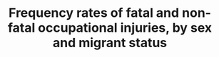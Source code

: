 ---
actual_indicator_available: Incidence rate of nonfatal cases of injuries and illnesses
  involving days away from work by sex, Incidence rate of fatal occupational injuries
  by sex
actual_indicator_available_description: 'nonfatal: Cases in private industry, state,
  and local government fatal: Cases in private industry and federal, state, and local
  government'
comments_and_limitations: 'fatal: Hours-based fatal injury rates from CFOI are available
  from 2006 to 2016. Earlier fatal injury rates were employment-based and are not
  directly comparable to the hours-based rates. More information on the differences
  between hours-based and employment-based fatal injury rates can be found here: https://www.bls.gov/iif/oshnotice10.htm

  non-fatal: non-fatal rate data are not available prior to 2009'
data_non_statistical: false
date_metadata_updated: December 2017
date_of_national_source_publication: 'nonfatal: November 2017, fatal: December 2017'
goal_meta_link: http://unstats.un.org/sdgs/files/metadata-compilation/Metadata-Goal-8.pdf
goal_meta_link_page: 15
graph: longitudinal
graph_status_notes: Graphed
graph_title: US Incidence of fatal occupational injuries per 100,000 male fulltime
  workers
graph_type: line
graph_type_description: Line graph
has_metadata: true
indicator: 8.8.1
indicator_definition: An occupational injury refers to any personal injury, disease
  or death resulting from an occupational accident, which is an unexpected and unplanned
  occurrence, including acts of violence, arising out of or in connection with work
  which results in one or more workers incurring a personal injury, disease or death.
  A fatal occupational injury is the result of an occupational accident where death
  occurred within one year from the day of the accident, whereas non-fatal occupational
  injuries entail a loss of working time. The frequency rates of fatal and non-fatal
  occupational injury are calculated as the number of new cases of fatal and non-fatal
  occupational injury during the reference year respectively, divided by the total
  number of hours worked by the workers in the reference group during the reference
  year, multiplied by 1,000,000. The time lost due to occupational injuries refers
  to the total number of calendar days during which those persons temporarily incapacitated
  due to occupational injuries were unable to work, excluding the day of the accident,
  up to a maximum of one year.
indicator_name: Frequency rates of fatal and non-fatal occupational injuries, by sex
  and migrant status
indicator_variable: freq_rt_fatal_occup_inj_male
layout: indicator
periodicity: Annual
permalink: /8-8-1/
published: true
rationale_interpretation: Occupational safety and health at work are vital components
  of decent work. The frequency rates of fatal and non-fatal occupational injuries
  and the time lost due to occupational injuries provide an indication of the extent
  to which workers are protected from work-related hazards and risks, and present
  information that is essential for planning preventive measures. Possible under-reporting
  of occupational injuries should be kept in mind when interpreting the data, and
  proper systems should be put in place to ensure the best reporting and data quality.
reporting_status: complete
scheduled_update_by_national_source: 'nonfatal: November 2018, fatal: December 2018'
sdg_goal: 8
source_agency_staff_email: ITCinfo@bls.gov
source_agency_staff_name: BLS Division of International Technical Cooperation staff
source_agency_survey_dataset: U.S. Bureau of Labor Statistics
source_notes: null
source_title: null
source_url: https://www.bls.gov/iif/
target: Protect labour rights and promote safe and secure working environments for
  all workers, including migrant workers, in particular women migrants, and those
  in precarious employment.
target_id: '8.8'
time_period: Calendar year
title: Frequency rates of fatal and non-fatal occupational injuries, by sex and migrant
  status
un_custodial_agency: ILO
un_designated_tier: '1'
unit_of_measure: 'nonfatal: Cases per 10,000 fulltime workers, fatal: Cases per 100,000
  fulltime workers'
us_method_of_computation: 'nonfatal: (cases/total hours worked) X 20,000,000 fatal:
  (cases/total hours) X 200,000,000'
variable_description: null
variable_notes: null
---